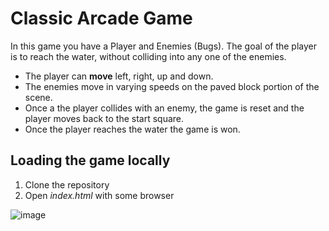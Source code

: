 # Classic Arcade Game
In this game you have a Player and Enemies (Bugs). 
The goal of the player is to reach the water, without colliding into any one of the enemies. 

* The player can **move** left, right, up and down. 
* The enemies move in varying speeds on the paved block portion of the scene. 
* Once a the player collides with an enemy, the game is reset and the player moves back to the start square. 
* Once the player reaches the water the game is won.

## Loading the game locally

1. Clone the repository 
2. Open _index.html_ with some browser


![image](https://user-images.githubusercontent.com/26036800/43995780-bdba1226-9dbd-11e8-95f6-bfda66163088.png)
